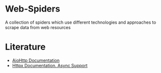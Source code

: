 # Web-Spiders
A collection of spiders which use different technologies and approaches to scrape data from web resources

# Literature
 - [AioHttp Documentation](https://docs.aiohttp.org/en/stable/index.html)
 - [Httpx Documentation. Async Support](https://www.python-httpx.org/async/)
